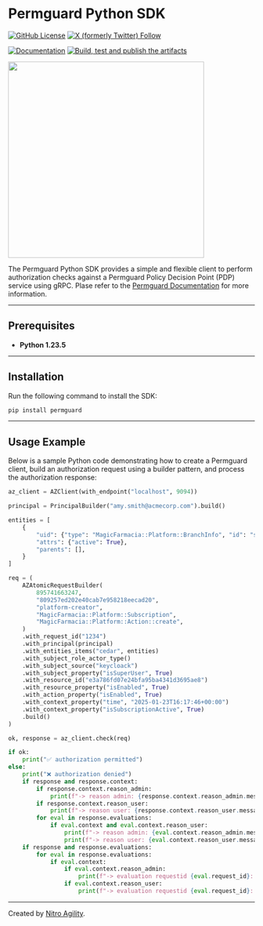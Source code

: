 # Permguard Python SDK

[![GitHub License](https://img.shields.io/github/license/permguard/permguard-python)](https://github.com/permguard/permguard-python?tab=Apache-2.0-1-ov-file#readme)
[![X (formerly Twitter) Follow](https://img.shields.io/twitter/follow/permguard)](https://x.com/intent/follow?original_referer=https%3A%2F%2Fdeveloper.x.com%2F&ref_src=twsrc%5Etfw%7Ctwcamp%5Ebuttonembed%7Ctwterm%5Efollow%7Ctwgr%5ETwitterDev&screen_name=Permguard)

[![Documentation](https://img.shields.io/website?label=Docs&url=https%3A%2F%2Fwww.permguard.com%2F)](https://www.permguard.com/)
[![Build, test and publish the artifacts](https://github.com/permguard/permguard-python/actions/workflows/permguard-python-ci.yml/badge.svg)](https://github.com/permguard/permguard-python/actions/workflows/permguard-python-ci.yml)

<p align="left">
  <img src="https://raw.githubusercontent.com/permguard/permguard-assets/main/pink-txt//1line.svg" class="center" width="400px" height="auto"/>
</p>

The Permguard Python SDK provides a simple and flexible client to perform authorization checks against a Permguard Policy Decision Point (PDP) service using gRPC.
Plase refer to the [Permguard Documentation](https://www.permguard.com/) for more information.

---

## Prerequisites

- **Python 1.23.5**

---

## Installation

Run the following command to install the SDK:

```bash
pip install permguard
```

---

## Usage Example

Below is a sample Python code demonstrating how to create a Permguard client, build an authorization request using a builder pattern, and process the authorization response:

```python
az_client = AZClient(with_endpoint("localhost", 9094))

principal = PrincipalBuilder("amy.smith@acmecorp.com").build()

entities = [
    {
        "uid": {"type": "MagicFarmacia::Platform::BranchInfo", "id": "subscription"},
        "attrs": {"active": True},
        "parents": [],
    }
]

req = (
    AZAtomicRequestBuilder(
        895741663247,
        "809257ed202e40cab7e958218eecad20",
        "platform-creator",
        "MagicFarmacia::Platform::Subscription",
        "MagicFarmacia::Platform::Action::create",
    )
    .with_request_id("1234")
    .with_principal(principal)
    .with_entities_items("cedar", entities)
    .with_subject_role_actor_type()
    .with_subject_source("keycloack")
    .with_subject_property("isSuperUser", True)
    .with_resource_id("e3a786fd07e24bfa95ba4341d3695ae8")
    .with_resource_property("isEnabled", True)
    .with_action_property("isEnabled", True)
    .with_context_property("time", "2025-01-23T16:17:46+00:00")
    .with_context_property("isSubscriptionActive", True)
    .build()
)

ok, response = az_client.check(req)

if ok:
    print("✅ authorization permitted")
else:
    print("❌ authorization denied")
    if response and response.context:
        if response.context.reason_admin:
            print(f"-> reason admin: {response.context.reason_admin.message}")
        if response.context.reason_user:
            print(f"-> reason user: {response.context.reason_user.message}")
        for eval in response.evaluations:
            if eval.context and eval.context.reason_user:
                print(f"-> reason admin: {eval.context.reason_admin.message}")
                print(f"-> reason user: {eval.context.reason_user.message}")
    if response and response.evaluations:
        for eval in response.evaluations:
            if eval.context:
                if eval.context.reason_admin:
                    print(f"-> evaluation requestid {eval.request_id}: reason admin: {eval.context.reason_admin.message}")
                if eval.context.reason_user:
                    print(f"-> evaluation requestid {eval.request_id}: reason user: {eval.context.reason_user.message}")
```

---

Created by [Nitro Agility](https://www.nitroagility.com/).
